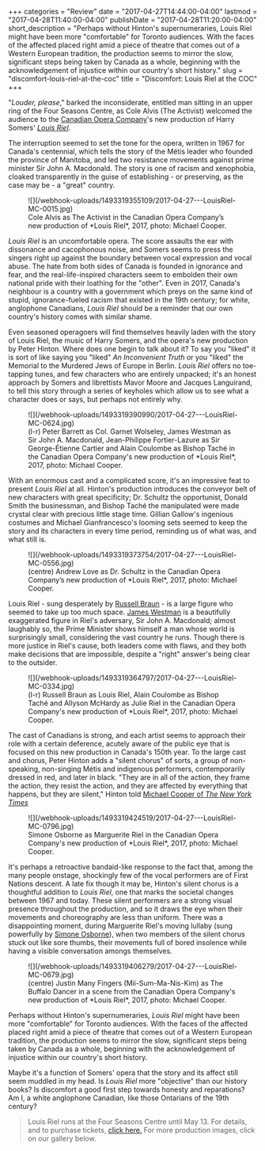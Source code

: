+++
categories = "Review"
date = "2017-04-27T14:44:00-04:00"
lastmod = "2017-04-28T11:40:00-04:00"
publishDate = "2017-04-28T11:20:00-04:00"
short_description = "Perhaps without Hinton's supernumeraries, Louis Riel might have been more \"comfortable\" for Toronto audiences. With the faces of the affected placed right amid a piece of theatre that comes out of a Western European tradition, the production seems to mirror the slow, significant steps being taken by Canada as a whole, beginning with the acknowledgement of injustice within our country's short history."
slug = "discomfort-louis-riel-at-the-coc"
title = "Discomfort: Louis Riel at the COC"
+++

"*Louder, please*," barked the inconsiderate, entitled man sitting in an upper ring of the Four Seasons Centre, as Cole Alvis (The Activist) welcomed the audience to the [Canadian Opera Company](/scene/companies/canadian-opera-company/)'s new production of Harry Somers' [*Louis Riel*](http://www.coc.ca/PerformancesAndTickets/1617Season/LouisRiel.aspx).

The interruption seemed to set the tone for the opera, written in 1967 for Canada's centennial, which tells the story of the Métis leader who founded the province of Manitoba, and led two resistance movements against prime minister Sir John A. Macdonald. The story is one of racism and xenophobia, cloaked transparently in the guise of establishing - or preserving, as the case may be - a "great" country.

<figure data-type="image">
![](/webhook-uploads/1493319355109/2017-04-27---LouisRiel-MC-0015.jpg)
<figcaption>Cole Alvis as The Activist in the Canadian Opera Company’s new production of *Louis Riel*, 2017, photo: Michael Cooper.</figcaption>
</figure>

*Louis Riel* is an uncomfortable opera. The score assaults the ear with dissonance and cacophonous noise, and Somers seems to press the singers right up against the boundary between vocal expression and vocal abuse. The hate from both sides of Canada is founded in ignorance and fear, and the real-life-inspired characters seem to embolden their own national pride with their loathing for the "other". Even in 2017, Canada's neighbour is a country with a government which preys on the same kind of stupid, ignorance-fueled racism that existed in the 19th century; for white, anglophone Canadians, *Louis Riel* should be a reminder that our own country's history comes with similar shame.

Even seasoned operagoers will find themselves heavily laden with the story of Louis Riel, the music of Harry Somers, and the opera's new production by Peter Hinton. Where does one begin to talk about it? To say you "liked" it is sort of like saying you "liked" *An Inconvenient Truth* or you "liked" the Memorial to the Murdered Jews of Europe in Berlin. *Louis Riel* offers no toe-tapping tunes, and few characters who are entirely unpacked; it's an honest approach by Somers and librettists Mavor Moore and Jacques Languirand, to tell this story through a series of keyholes which allow us to see what a character does or says, but perhaps not entirely why.

<figure data-type="image">
![](/webhook-uploads/1493319390990/2017-04-27---LouisRiel-MC-0624.jpg)
<figcaption>(l-r) Peter Barrett as Col. Garnet Wolseley, James Westman as Sir John A. Macdonald, Jean-Philippe Fortier-Lazure as Sir George-Étienne Cartier and Alain Coulombe as Bishop Taché in the Canadian Opera Company's new production of *Louis Riel*, 2017, photo: Michael Cooper.</figcaption>
</figure>

With an enormous cast and a complicated score, it's an impressive feat to present *Louis Riel* at all. Hinton's production introduces the conveyor belt of new characters with great specificity; Dr. Schultz the opportunist, Donald Smith the businessman, and Bishop Taché the manipulated were made crystal clear with precious little stage time. Gillian Gallow's ingenious costumes and Michael Gianfrancesco's looming sets seemed to keep the story and its characters in every time period, reminding us of what was, and what still is.

<figure data-type="image">
![](/webhook-uploads/1493319373754/2017-04-27---LouisRiel-MC-0556.jpg)
<figcaption>(centre) Andrew Love as Dr. Schultz in the Canadian Opera Company’s new production of *Louis Riel*, 2017, photo: Michael Cooper.</figcaption>
</figure>

Louis Riel - sung desperately by [Russell Braun](/scene/people/russell-braun/) - is a large figure who seemed to take up too much space. [James Westman](/scene/people/james-westman/) is a beautifully exaggerated figure in Riel's adversary, Sir John A. Macdonald; almost laughably so, the Prime Minister shows himself a man whose world is surprisingly small, considering the vast country he runs. Though there is more justice in Riel's cause, both leaders come with flaws, and they both make decisions that are impossible, despite a "right" answer's being clear to the outsider.

<figure data-type="image">
![](/webhook-uploads/1493319364797/2017-04-27---LouisRiel-MC-0334.jpg)
<figcaption>(l-r) Russell Braun as Louis Riel, Alain Coulombe as Bishop Taché and Allyson McHardy as Julie Riel in the Canadian Opera Company's new production of *Louis Riel*, 2017, photo: Michael Cooper.</figcaption>
</figure>

The cast of Canadians is strong, and each artist seems to approach their role with a certain deference, acutely aware of the public eye that is focused on this new production in Canada's 150th year. To the large cast and chorus, Peter Hinton adds a "silent chorus" of sorts, a group of non-speaking, non-singing Métis and indigenous performers, contemporarily dressed in red, and later in black. "They are in all of the action, they frame the action, they resist the action, and they are affected by everything that happens, but they are silent," Hinton told [Michael Cooper of *The New York Times*](https://www.nytimes.com/2017/04/19/arts/music/canada-turns-150-but-a-silent-chorus-isnt-celebrating.html)

<figure data-type="image">
![](/webhook-uploads/1493319424519/2017-04-27---LouisRiel-MC-0796.jpg)
<figcaption>Simone Osborne as Marguerite Riel in the Canadian Opera Company's new production of *Louis Riel*, 2017, photo: Michael Cooper.</figcaption>
</figure>

It's perhaps a retroactive bandaid-like response to the fact that, among the many people onstage, shockingly few of the vocal performers are of First Nations descent. A late fix though it may be, Hinton's silent chorus is a thoughtful addition to *Louis Riel*, one that marks the societal changes between 1967 and today. These silent performers are a strong visual presence throughout the production, and so it draws the eye when their movements and choreography are less than uniform. There was a disappointing moment, during Marguerite Riel's moving lullaby (sung powerfully by [Simone Osborne](/scene/people/simone-osborne/)), when two members of the silent chorus stuck out like sore thumbs, their movements full of bored insolence while having a visible conversation amongs themselves.

<figure data-type="image">
![](/webhook-uploads/1493319406279/2017-04-27---LouisRiel-MC-0679.jpg)
<figcaption>(centre) Justin Many Fingers (Mii-Sum-Ma-Nis-Kim) as The Buffalo Dancer in a scene from the Canadian Opera Company's new production of *Louis Riel*, 2017, photo: Michael Cooper.</figcaption>
</figure>

Perhaps without Hinton's supernumeraries, *Louis Riel* might have been more "comfortable" for Toronto audiences. With the faces of the affected placed right amid a piece of theatre that comes out of a Western European tradition, the production seems to mirror the slow, significant steps being taken by Canada as a whole, beginning with the acknowledgement of injustice within our country's short history.

Maybe it's a function of Somers' opera that the story and its affect still seem muddled in my head. Is *Louis Riel* more "objective" than our history books? Is discomfort a good first step towards honesty and reparations? Am I, a white anglophone Canadian, like those Ontarians of the 19th century?

>Louis Riel runs at the Four Seasons Centre until May 13. For details, and to purchase tickets, [click here.](http://www.coc.ca/PerformancesAndTickets/1617Season/LouisRiel.aspx) For more production images, click on our gallery below.

